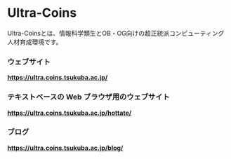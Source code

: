 # Ultra-Coins

Ultra-Coinsとは、情報科学類生とOB・OG向けの超正統派コンピューティング人材育成環境です。

### ウェブサイト

**https://ultra.coins.tsukuba.ac.jp/**

### テキストベースの Web ブラウザ用のウェブサイト

**https://ultra.coins.tsukuba.ac.jp/hottate/**

### ブログ

**https://ultra.coins.tsukuba.ac.jp/blog/**
